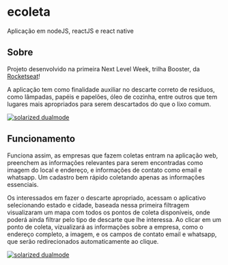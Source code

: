 # ecoleta
Aplicação em nodeJS, reactJS e react native


## Sobre

Projeto desenvolvido na primeira Next Level Week, trilha Booster, da [Rocketseat](https://github.com/Rocketseat)!

A aplicação tem como finalidade auxiliar no descarte correto de resíduos, como lâmpadas, papéis e papelões, óleo de cozinha, entre outros que tem lugares mais apropriados para serem descartados do que o lixo comum.


[![solarized dualmode](https://github.com/manuelabognar/ecoleta/blob/master/screenshot/Captura%20de%20tela%20de%202020-10-06%2023-38-24.png)](#features)


## Funcionamento

Funciona assim, as empresas que fazem coletas entram na aplicação web, preenchem as informações relevantes para serem encontradas como imagem do local e endereço, e informações de contato como email e whatsapp. Um cadastro bem rápido coletando apenas as informações essenciais.

Os interessados em fazer o descarte apropriado, acessam o aplicativo selecionando estado e cidade, baseada nessa primeira filtragem visualizaram um mapa com todos os pontos de coleta disponíveis, onde poderá ainda filtrar pelo tipo de descarte que lhe interessa. Ao clicar em um ponto de coleta, vizualizará as informações sobre a empresa, como o endereço completo, a imagem, e os campos de contato email e whatsapp, que serão redirecionados automaticamente ao clique.


[![solarized dualmode](https://github.com/manuelabognar/ecoleta/blob/master/screenshot/ecoleta-web.gif)](#features)

